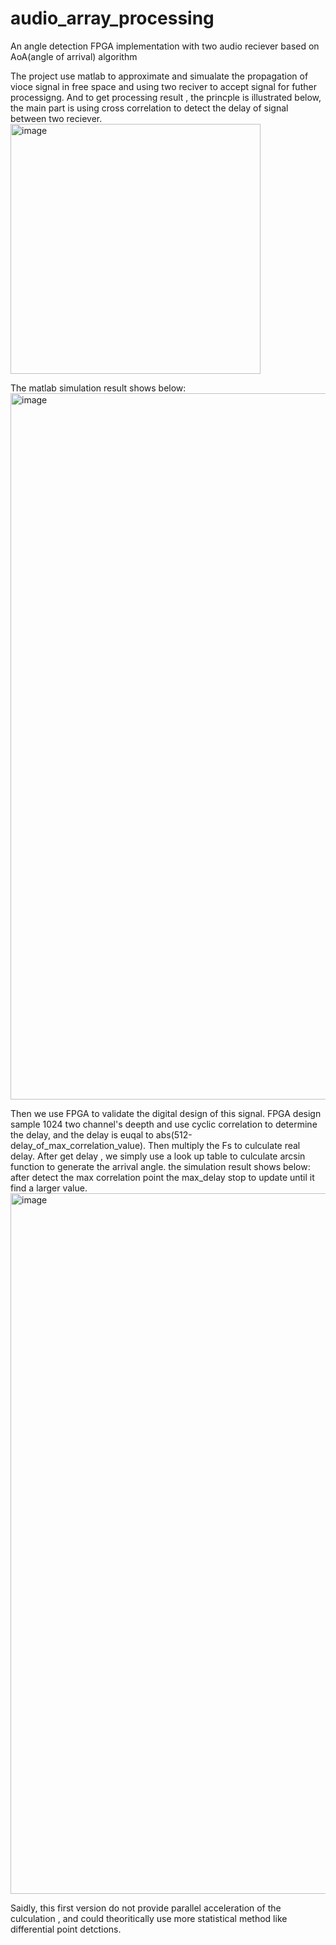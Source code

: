 # audio_array_processing
An angle detection FPGA implementation with two audio reciever based on AoA(angle of arrival) algorithm

The project use matlab to approximate and simualate the propagation of vioce signal in free space and using two reciver to accept signal for futher processigng.
And to get processing result , the princple is illustrated below, the main part is using cross correlation to detect the delay of signal between two reciever.
<img width="400" alt="image" src="https://github.com/taiqianguo/audio_array_processing/assets/58079218/6f676eed-b1fa-4372-94f2-407abddbe911">

 The matlab simulation result shows below:
<img width="1130" alt="image" src="https://github.com/taiqianguo/audio_array_processing/assets/58079218/1f56cba0-76af-4e53-b3f4-3427685b16b9">

Then we use FPGA to validate the digital design of this signal.
FPGA design sample 1024 two channel's deepth and use cyclic correlation to determine the delay, and the delay is euqal to abs(512-delay_of_max_correlation_value).
Then multiply the Fs to culculate real delay.
After get delay , we simply use a look up table to culculate arcsin function to generate the arrival angle.
the simulation result shows below: after detect the max correlation point the max_delay stop to update until it find a larger value.
<img width="1121" alt="image" src="https://github.com/taiqianguo/audio_array_processing/assets/58079218/cadbde5a-d5a5-45db-a17e-f230730b0a62">

Saidly, this first version do not provide parallel acceleration of the culculation , and could theoritically use more statistical method like differential point detctions.

